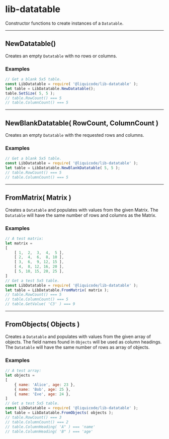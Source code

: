 
# lib-datatable

Constructor functions to create instances of a `Datatable`.


---------------------------------------------------------------------


## NewDatatable()

Creates an empty `Datatable` with no rows or columns.


### Examples

```javascript
// Get a blank 5x5 table.
const LibDatatable = require( '@liquicode/lib-datatable' );
let table = LibDatatable.NewDatatable();
table.SetSize( 5, 5 );
// table.RowCount() === 5
// table.ColumnCount() === 5
```


---------------------------------------------------------------------


## NewBlankDatatable( RowCount, ColumnCount )

Creates an empty `Datatable` with the requested rows and columns.


### Examples

```javascript
// Get a blank 5x5 table.
const LibDatatable = require( '@liquicode/lib-datatable' );
let table = LibDatatable.NewBlankDatatable( 5, 5 );
// table.RowCount() === 5
// table.ColumnCount() === 5
```


---------------------------------------------------------------------


## FromMatrix( Matrix )

Creates a `Datatable` and populates with values from the given Matrix.
The `Datatable` will have the same number of rows and columns as the Matrix.


### Examples

```javascript
// A test matrix:
let matrix =
[
	[ 1,  2,  3,  4,  5 ],
	[ 2,  4,  6,  8, 10 ],
	[ 3,  6,  9, 12, 15 ],
	[ 4,  8, 12, 16, 20 ],
	[ 5, 10, 15, 20, 25 ],
]
// Get a test 5x5 table.
const LibDatatable = require( '@liquicode/lib-datatable' );
let table = LibDatatable.FromMatrix( matrix );
// table.RowCount() === 5
// table.ColumnCount() === 5
// table.GetValue( 'C3' ) === 9
```


---------------------------------------------------------------------


## FromObjects( Objects )

Creates a `Datatable` and populates with values from the given array of objects.
The field names found in `Objects` will be used as column headings.
The `Datatable` will have the same number of rows as array of objects.


### Examples

```javascript
// A test array:
let objects =
[
	{ name: 'Alice', age: 23 },
	{ name: 'Bob', age: 25 },
	{ name: 'Eve', age: 24 },
]
// Get a test 5x5 table.
const LibDatatable = require( '@liquicode/lib-datatable' );
let table = LibDatatable.FromObjects( objects );
// table.RowCount() === 3
// table.ColumnCount() === 2
// table.ColumnHeading( 'A" ) === 'name'
// table.ColumnHeading( 'B" ) === 'age'
```

